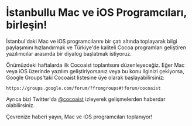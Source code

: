 İstanbullu Mac ve iOS Programcıları, birleşin!
==============================================

İstanbul'daki Mac ve iOS programcılarını bir çatı altında toplayarak bilgi 
paylaşımını hızlandırmak ve Türkiye'de kaliteli Cocoa programları geliştiren 
yazılımcılar arasında bir diyalog başlatmak istiyoruz.

Önümüzdeki haftalarda ilk Cocoaist toplantısını düzenleyeceğiz. Eğer Mac veya 
iOS üzerinde yazılım geliştiriyorsanız veya bu konu ilginizi çekiyorsa, 
Google Groups'taki Cocoaist listesine üye olarak başlayabilirsiniz:

    https://groups.google.com/forum/?fromgroups#!forum/cocoaist

Ayrıca bizi Twitter'da [@cocoaist](https://twitter.com/#!cocoaist) izleyerek 
gelişmelerden haberdar olabilirsiniz.

Çevrenize haberi yayın, Mac ve iOS programcıları toplanıyor!
